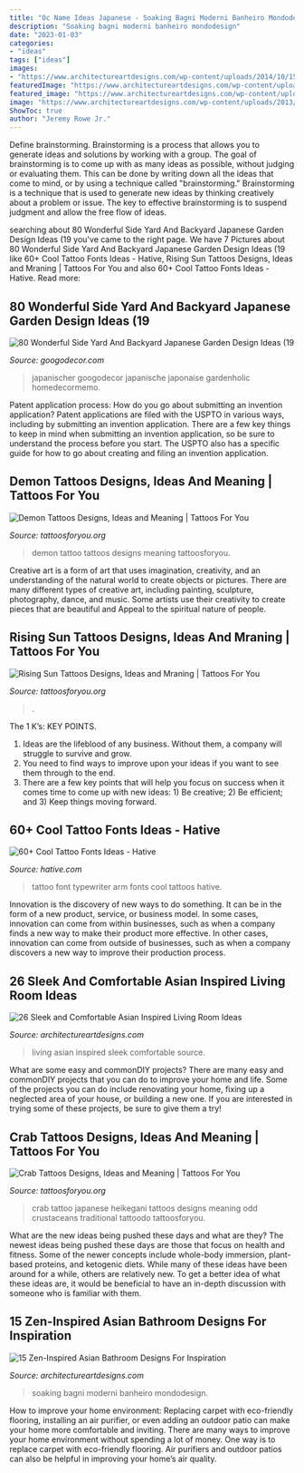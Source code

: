 ```yaml
---
title: "Oc Name Ideas Japanese - Soaking Bagni Moderni Banheiro Mondodesign"
description: "Soaking bagni moderni banheiro mondodesign"
date: "2023-01-03"
categories:
- "ideas"
tags: ["ideas"]
images:
- "https://www.architectureartdesigns.com/wp-content/uploads/2014/10/15-Zen-Inspired-Asian-Bathroom-Designs-For-Inspiration-14.jpg"
featuredImage: "https://www.architectureartdesigns.com/wp-content/uploads/2014/10/15-Zen-Inspired-Asian-Bathroom-Designs-For-Inspiration-14.jpg"
featured_image: "https://www.architectureartdesigns.com/wp-content/uploads/2014/10/15-Zen-Inspired-Asian-Bathroom-Designs-For-Inspiration-14.jpg"
image: "https://www.architectureartdesigns.com/wp-content/uploads/2013/11/1733.jpg"
ShowToc: true
author: "Jeremy Rowe Jr."
---
```



Define brainstorming.
Brainstorming is a process that allows you to generate ideas and solutions by working with a group. The goal of brainstorming is to come up with as many ideas as possible, without judging or evaluating them. This can be done by writing down all the ideas that come to mind, or by using a technique called "brainstorming." Brainstorming is a technique that is used to generate new ideas by thinking creatively about a problem or issue. The key to effective brainstorming is to suspend judgment and allow the free flow of ideas.

	

		
searching about 80 Wonderful Side Yard And Backyard Japanese Garden Design Ideas (19 you've came to the right page. We have 7 Pictures about 80 Wonderful Side Yard And Backyard Japanese Garden Design Ideas (19 like 60+ Cool Tattoo Fonts Ideas - Hative, Rising Sun Tattoos Designs, Ideas and Mraning | Tattoos For You and also 60+ Cool Tattoo Fonts Ideas - Hative. Read more:
		
    
## 80 Wonderful Side Yard And Backyard Japanese Garden Design Ideas (19

<img loading=lazy src="https://i0.wp.com/googodecor.com/wp-content/uploads/2019/01/80-Wonderful-Side-Yard-And-Backyard-Japanese-Garden-Design-Ideas-19.jpg?fit=1200%2C1798&amp;ssl=1" onerror="this.onerror=null;this.src='https://tse2.mm.bing.net/th?id=OIP.sDZTqLSj269xb4EDG-fGIAHaLG&amp;pid=15.1';" alt="80 Wonderful Side Yard And Backyard Japanese Garden Design Ideas (19">

_Source: googodecor.com_

>japanischer googodecor japanische japonaise gardenholic homedecormemo. 

	

Patent application process: How do you go about submitting an invention application?
Patent applications are filed with the USPTO in various ways, including by submitting an invention application. There are a few key things to keep in mind when submitting an invention application, so be sure to understand the process before you start. The USPTO also has a specific guide for how to go about creating and filing an invention application.

    
## Demon Tattoos Designs, Ideas And Meaning | Tattoos For You

<img loading=lazy src="http://www.tattoosforyou.org/wp-content/uploads/2013/11/Free-Demon-Tattoo-Designs.jpg" onerror="this.onerror=null;this.src='https://tse2.mm.bing.net/th?id=OIP.rSo0nDu6dAtjRcNqoBmcegHaJ3&amp;pid=15.1';" alt="Demon Tattoos Designs, Ideas and Meaning | Tattoos For You">

_Source: tattoosforyou.org_

>demon tattoo tattoos designs meaning tattoosforyou. 

	

Creative art is a form of art that uses imagination, creativity, and an understanding of the natural world to create objects or pictures. There are many different types of creative art, including painting, sculpture, photography, dance, and music. Some artists use their creativity to create pieces that are beautiful and Appeal to the spiritual nature of people.

    
## Rising Sun Tattoos Designs, Ideas And Mraning | Tattoos For You

<img loading=lazy src="https://www.tattoosforyou.org/wp-content/uploads/2016/03/Japan-Rising-Sun-Tattoo.jpg" onerror="this.onerror=null;this.src='https://tse3.mm.bing.net/th?id=OIP.wNww-MsB5IqAZOev7puWQQHaJ4&amp;pid=15.1';" alt="Rising Sun Tattoos Designs, Ideas and Mraning | Tattoos For You">

_Source: tattoosforyou.org_

>. 

	

The 1 K’s: KEY POINTS.
1. Ideas are the lifeblood of any business. Without them, a company will struggle to survive and grow.
2. You need to find ways to improve upon your ideas if you want to see them through to the end.
3. There are a few key points that will help you focus on success when it comes time to come up with new ideas: 1) Be creative; 2) Be efficient; and 3) Keep things moving forward.

    
## 60+ Cool Tattoo Fonts Ideas - Hative

<img loading=lazy src="https://hative.com/wp-content/uploads/2014/02/font-tattoos/typewriter-font-arm-tattoo-design-10.jpg" onerror="this.onerror=null;this.src='https://tse2.mm.bing.net/th?id=OIP.2Z5jrkUshNILtMiTH2BFHgHaJ4&amp;pid=15.1';" alt="60+ Cool Tattoo Fonts Ideas - Hative">

_Source: hative.com_

>tattoo font typewriter arm fonts cool tattoos hative. 

	

Innovation is the discovery of new ways to do something. It can be in the form of a new product, service, or business model. In some cases, innovation can come from within businesses, such as when a company finds a new way to make their product more effective. In other cases, innovation can come from outside of businesses, such as when a company discovers a new way to improve their production process.

    
## 26 Sleek And Comfortable Asian Inspired Living Room Ideas

<img loading=lazy src="https://www.architectureartdesigns.com/wp-content/uploads/2013/11/1733.jpg" onerror="this.onerror=null;this.src='https://tse2.mm.bing.net/th?id=OIP.n1XStjgo5e7Ac8psSl8-sgHaJQ&amp;pid=15.1';" alt="26 Sleek and Comfortable Asian Inspired Living Room Ideas">

_Source: architectureartdesigns.com_

>living asian inspired sleek comfortable source. 

	

What are some easy and commonDIY projects?
There are many easy and commonDIY projects that you can do to improve your home and life. Some of the projects you can do include renovating your home, fixing up a neglected area of your house, or building a new one. If you are interested in trying some of these projects, be sure to give them a try!

    
## Crab Tattoos Designs, Ideas And Meaning | Tattoos For You

<img loading=lazy src="https://www.tattoosforyou.org/wp-content/uploads/2016/03/Japanese-Crab-Tattoo.jpg" onerror="this.onerror=null;this.src='https://tse2.mm.bing.net/th?id=OIP.EZiApRoI4Gqy8UXHpQy9sAHaLH&amp;pid=15.1';" alt="Crab Tattoos Designs, Ideas and Meaning | Tattoos For You">

_Source: tattoosforyou.org_

>crab tattoo japanese heikegani tattoos designs meaning odd crustaceans traditional tattoodo tattoosforyou. 

	

What are the new ideas being pushed these days and what are they?
The newest ideas being pushed these days are those that focus on health and fitness. Some of the newer concepts include whole-body immersion, plant-based proteins, and ketogenic diets. While many of these ideas have been around for a while, others are relatively new. To get a better idea of what these ideas are, it would be beneficial to have an in-depth discussion with someone who is familiar with them.

    
## 15 Zen-Inspired Asian Bathroom Designs For Inspiration

<img loading=lazy src="https://www.architectureartdesigns.com/wp-content/uploads/2014/10/15-Zen-Inspired-Asian-Bathroom-Designs-For-Inspiration-14.jpg" onerror="this.onerror=null;this.src='https://tse1.mm.bing.net/th?id=OIP.8vw8HQFh-NxcMPnUzSdVQwHaE8&amp;pid=15.1';" alt="15 Zen-Inspired Asian Bathroom Designs For Inspiration">

_Source: architectureartdesigns.com_

>soaking bagni moderni banheiro mondodesign. 

	

How to improve your home environment: Replacing carpet with eco-friendly flooring, installing an air purifier, or even adding an outdoor patio can make your home more comfortable and inviting.
There are many ways to improve your home environment without spending a lot of money. One way is to replace carpet with eco-friendly flooring. Air purifiers and outdoor patios can also be helpful in improving your home’s air quality.

